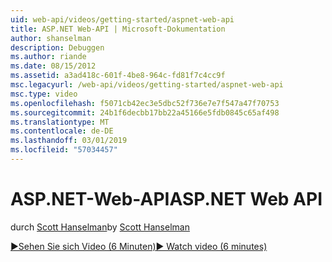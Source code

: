 ```yaml
---
uid: web-api/videos/getting-started/aspnet-web-api
title: ASP.NET Web-API | Microsoft-Dokumentation
author: shanselman
description: Debuggen
ms.author: riande
ms.date: 08/15/2012
ms.assetid: a3ad418c-601f-4be8-964c-fd81f7c4cc9f
msc.legacyurl: /web-api/videos/getting-started/aspnet-web-api
msc.type: video
ms.openlocfilehash: f5071cb42ec3e5dbc52f736e7e7f547a47f70753
ms.sourcegitcommit: 24b1f6decbb17bb22a45166e5fdb0845c65af498
ms.translationtype: MT
ms.contentlocale: de-DE
ms.lasthandoff: 03/01/2019
ms.locfileid: "57034457"
---
```

<a name="aspnet-web-api"></a><span data-ttu-id="2c2d1-103">ASP.NET-Web-API</span><span class="sxs-lookup"><span data-stu-id="2c2d1-103">ASP.NET Web API</span></span>
====================
<span data-ttu-id="2c2d1-104">durch [Scott Hanselman](https://github.com/shanselman)</span><span class="sxs-lookup"><span data-stu-id="2c2d1-104">by [Scott Hanselman](https://github.com/shanselman)</span></span>

[<span data-ttu-id="2c2d1-105">&#9654;Sehen Sie sich Video (6 Minuten)</span><span class="sxs-lookup"><span data-stu-id="2c2d1-105">&#9654; Watch video (6 minutes)</span></span>](https://channel9.msdn.com/Blogs/ASP-NET-Site-Videos/aspnet-web-api)
